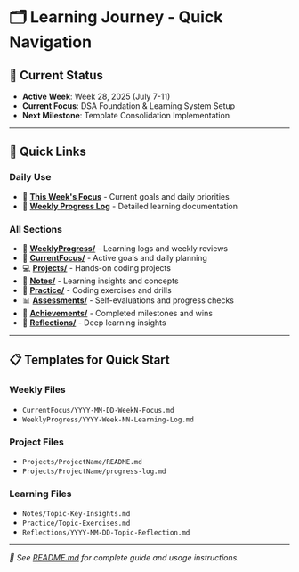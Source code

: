 # 🗂️ Learning Journey - Quick Navigation

## 📍 **Current Status**

- **Active Week**: Week 28, 2025 (July 7-11)
- **Current Focus**: DSA Foundation & Learning System Setup
- **Next Milestone**: Template Consolidation Implementation

---

## 🎯 **Quick Links**

### **Daily Use**

- 📅 **[This Week's Focus](./CurrentFocus/2025-07-08-Week1-Focus.md)** - Current goals and daily priorities
- 📝 **[Weekly Progress Log](./WeeklyProgress/2025-Week-28-Learning-Log.md)** - Detailed learning documentation

### **All Sections**

- 📅 **[WeeklyProgress/](./WeeklyProgress/)** - Learning logs and weekly reviews
- 🎯 **[CurrentFocus/](./CurrentFocus/)** - Active goals and daily planning
- 💻 **[Projects/](./Projects/)** - Hands-on coding projects
- 📝 **[Notes/](./Notes/)** - Learning insights and concepts
- 🔄 **[Practice/](./Practice/)** - Coding exercises and drills
- 📊 **[Assessments/](./Assessments/)** - Self-evaluations and progress checks
- 🎉 **[Achievements/](./Achievements/)** - Completed milestones and wins
- 🤔 **[Reflections/](./Reflections/)** - Deep learning insights

---

## 📋 **Templates for Quick Start**

### **Weekly Files**

- `CurrentFocus/YYYY-MM-DD-WeekN-Focus.md`
- `WeeklyProgress/YYYY-Week-NN-Learning-Log.md`

### **Project Files**

- `Projects/ProjectName/README.md`
- `Projects/ProjectName/progress-log.md`

### **Learning Files**

- `Notes/Topic-Key-Insights.md`
- `Practice/Topic-Exercises.md`
- `Reflections/YYYY-MM-DD-Topic-Reflection.md`

---

_📖 See [README.md](./README.md) for complete guide and usage instructions._
